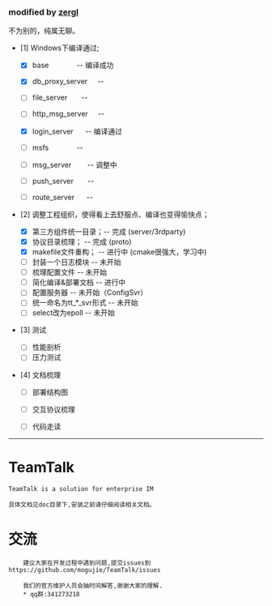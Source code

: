 ### modified by [zergl](https://github.com/zergl/TeamTalk)
不为别的，纯属无聊。

- [1] Windows下编译通过;

    - [x] base &nbsp;&nbsp;&nbsp;&nbsp;&nbsp;&nbsp;&nbsp;&nbsp;&nbsp;&nbsp;&nbsp;&nbsp; -- 编译成功
    - [x] db_proxy_server &nbsp;&nbsp;&nbsp; -- 
    - [ ] file_server &nbsp;&nbsp;&nbsp;&nbsp;&nbsp; -- 
    - [ ] http_msg_server &nbsp;&nbsp;&nbsp; -- 
    - [x] login_server &nbsp;&nbsp;&nbsp;&nbsp; -- 编译通过
    - [ ] msfs &nbsp;&nbsp;&nbsp;&nbsp;&nbsp;&nbsp;&nbsp;&nbsp;&nbsp;&nbsp;&nbsp;&nbsp; -- 
    - [ ] msg_server &nbsp;&nbsp;&nbsp;&nbsp;&nbsp;&nbsp; -- 调整中
    - [ ] push_server &nbsp;&nbsp;&nbsp;&nbsp;&nbsp; -- 
    - [ ] route_server &nbsp;&nbsp;&nbsp;&nbsp; -- 


- [2] 调整工程组织，使得看上去舒服点、编译也变得愉快点；

    - [x] 第三方组件统一目录；-- 完成 (server/3rdparty)
    - [x] 协议目录梳理；      -- 完成 (proto)
    - [x] makefile文件重构；  -- 进行中 (cmake很强大，学习中)
    - [ ] 封装一个日志模块    -- 未开始
    - [ ] 梳理配置文件        -- 未开始
    - [ ] 简化编译&部署文档   -- 进行中
    - [ ] 配置服务器          -- 未开始（ConfigSvr）
    - [ ] 统一命名为tt_*_svr形式 -- 未开始
    - [ ] select改为epoll     -- 未开始

- [3] 测试

   - [ ] 性能剖析
   - [ ] 压力测试
   
- [4] 文档梳理

   - [ ] 部署结构图
   - [ ] 交互协议梳理
   - [ ] 代码走读
 
 
----------------------------------------------

# TeamTalk
	TeamTalk is a solution for enterprise IM
	
	具体文档见doc目录下,安装之前请仔细阅读相关文档。
	
# 交流
		建议大家在开发过程中遇到问题,提交issues到https://github.com/mogujie/TeamTalk/issues  
		
		我们的官方维护人员会抽时间解答,谢谢大家的理解.
		* qq群:341273218
